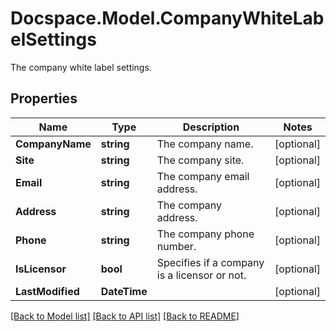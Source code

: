 # Docspace.Model.CompanyWhiteLabelSettings
The company white label settings.

## Properties

Name | Type | Description | Notes
------------ | ------------- | ------------- | -------------
**CompanyName** | **string** | The company name. | [optional] 
**Site** | **string** | The company site. | [optional] 
**Email** | **string** | The company email address. | [optional] 
**Address** | **string** | The company address. | [optional] 
**Phone** | **string** | The company phone number. | [optional] 
**IsLicensor** | **bool** | Specifies if a company is a licensor or not. | [optional] 
**LastModified** | **DateTime** |  | [optional] 

[[Back to Model list]](../README.md#documentation-for-models) [[Back to API list]](../README.md#documentation-for-api-endpoints) [[Back to README]](../README.md)

